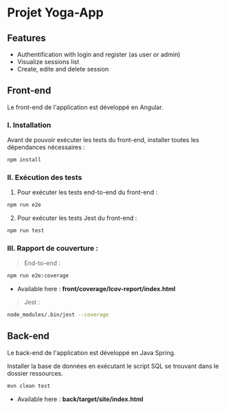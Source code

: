# Projet Yoga-App
## Features

- Authentification with login and register (as user or admin)
- Visualize sessions list
- Create, edite and delete session

## Front-end

Le front-end de l'application est développé en Angular.

### I. Installation
Avant de pouvoir exécuter les tests du front-end, installer toutes les dépendances nécessaires :

```sh
npm install
```

### II. Exécution des tests
1. Pour exécuter les tests end-to-end du front-end :

```sh
npm run e2e
```

2. Pour exécuter les tests Jest du front-end :

```sh
npm run test
```

### III. Rapport de couverture :

> End-to-end :
```sh
npm run e2e:coverage
```
- Available here : <b>front/coverage/lcov-report/index.html</b>

> Jest :
```sh
node_modules/.bin/jest --coverage
```

## Back-end

Le back-end de l'application est développé en Java Spring.

Installer la base de données en exécutant le script SQL se trouvant dans le dossier ressources.

```sh
mvn clean test
```

- Available here : <b>back/target/site/index.html</b>


